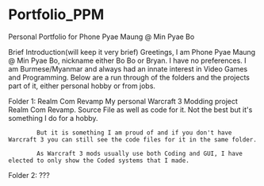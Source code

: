 # Portfolio_PPM
Personal Portfolio for Phone Pyae Maung @ Min Pyae Bo

Brief Introduction(will keep it very brief)
    Greetings, I am Phone Pyae Maung @ Min Pyae Bo, nickname either Bo Bo or Bryan. I have no preferences.
    I am Burmese/Myanmar and always had an innate interest in Video Games and Programming.
    Below are a run through of the folders and the projects part of it, either personal hobby or from jobs.


Folder 1: Realm Com Revamp
            My personal Warcraft 3 Modding project Realm Com Revamp. Source File as well as code for it. Not the best but it's something I do for a hobby.

            But it is something I am proud of and if you don't have Warcraft 3 you can still see the code files for it in the same folder.

            As Warcraft 3 mods usually use both Coding and GUI, I have elected to only show the Coded systems that I made.

Folder 2: ???
